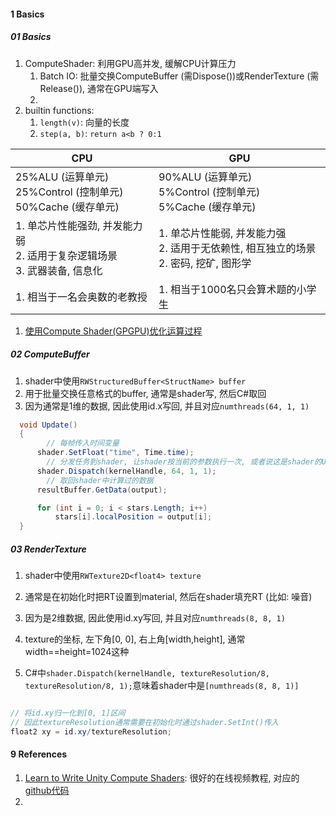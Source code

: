 



#### 1 Basics

##### 01 Basics

1. ComputeShader: 利用GPU高并发, 缓解CPU计算压力
   1. Batch IO: 批量交换ComputeBuffer (需Dispose())或RenderTexture (需Release()), 通常在GPU端写入
   2. 
3. builtin functions:
   1. `length(v)`: 向量的长度
   2. `step(a, b)`: `return a<b ? 0:1`



| CPU                                                          | GPU                                                          |
| ------------------------------------------------------------ | ------------------------------------------------------------ |
| 25%ALU (运算单元)<br />25%Control (控制单元)<br />50%Cache (缓存单元) | 90%ALU (运算单元)<br />5%Control (控制单元)<br />5%Cache (缓存单元) |
| 1. 单芯片性能强劲, 并发能力弱<br />2. 适用于复杂逻辑场景<br />3. 武器装备, 信息化 | 1. 单芯片性能弱, 并发能力强<br />2. 适用于无依赖性, 相互独立的场景<br />2. 密码, 挖矿, 图形学 |
| 1. 相当于一名会奥数的老教授                                  | 1. 相当于1000名只会算术题的小学生                            |

1. [使用Compute Shader(GPGPU)优化运算过程](https://www.bilibili.com/video/BV1bW4y1675m)



##### 02 ComputeBuffer

1. shader中使用`RWStructuredBuffer<StructName> buffer`
2. 用于批量交换任意格式的buffer, 通常是shader写, 然后C#取回
3. 因为通常是1维的数据, 因此使用id.x写回, 并且对应`numthreads(64, 1, 1)`



```csharp
  void Update()
  {
  		// 每帧传入时间变量
      shader.SetFloat("time", Time.time);
    	// 分发任务到shader, 让shader按当前的参数执行一次, 或者说这是shader的Update()
      shader.Dispatch(kernelHandle, 64, 1, 1);
    	// 取回shader中计算过的数据
      resultBuffer.GetData(output);

      for (int i = 0; i < stars.Length; i++)
          stars[i].localPosition = output[i];
  }
```





##### 03 RenderTexture

1. shader中使用`RWTexture2D<float4> texture`
2. 通常是在初始化时把RT设置到material, 然后在shader填充RT (比如: 噪音)
3. 因为是2维数据, 因此使用id.xy写回, 并且对应`numthreads(8, 8, 1)`
4. texture的坐标, 左下角[0, 0], 右上角[width,height], 通常width==height=1024这种

5. C#中`shader.Dispatch(kernelHandle, textureResolution/8, textureResolution/8, 1);`意味着shader中是`[numthreads(8, 8, 1)]`



```glsl

// 将id.xy归一化到[0, 1]区间
// 因此textureResolution通常需要在初始化时通过shader.SetInt()传入
float2 xy = id.xy/textureResolution;

```





#### 9 References

1. [Learn to Write Unity Compute Shaders](https://www.bilibili.com/video/BV12G4y1k76a): 很好的在线视频教程, 对应的[github代码](https://github.com/NikLever/UnityComputeShaders)
2. 